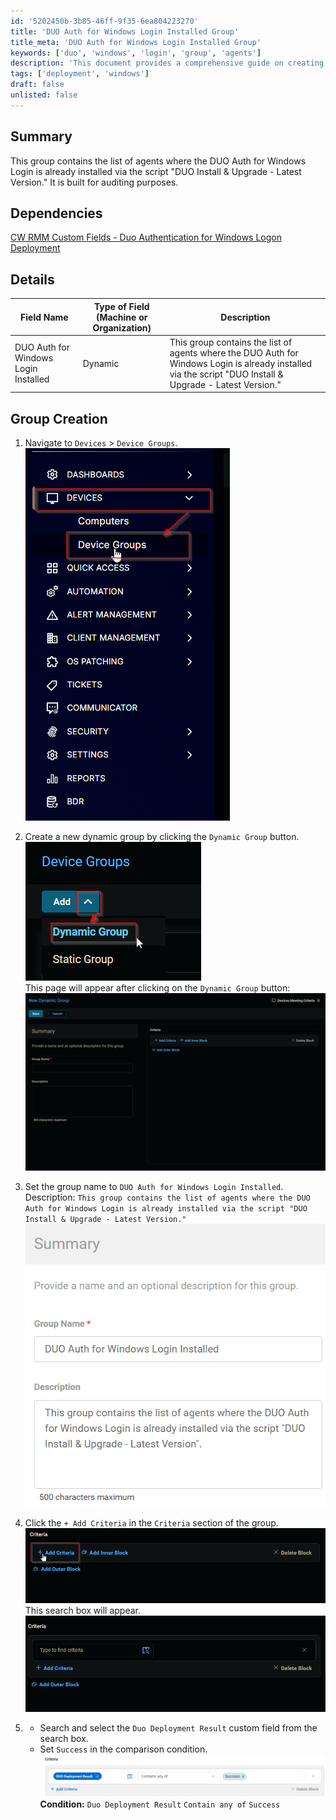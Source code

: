```yaml
---
id: '5202450b-3b85-46ff-9f35-6ea804223270'
title: 'DUO Auth for Windows Login Installed Group'
title_meta: 'DUO Auth for Windows Login Installed Group'
keywords: ['duo', 'windows', 'login', 'group', 'agents']
description: 'This document provides a comprehensive guide on creating a dynamic group for agents where DUO Auth for Windows Login is installed. It includes details about the group creation process, dependencies, and criteria for the group.'
tags: ['deployment', 'windows']
draft: false
unlisted: false
---
```


## Summary

This group contains the list of agents where the DUO Auth for Windows Login is already installed via the script "DUO Install & Upgrade - Latest Version." It is built for auditing purposes.

## Dependencies

[CW RMM Custom Fields - Duo Authentication for Windows Logon Deployment](<../custom-fields/Duo Authentication for Windows Logon Deployment.md>)

## Details

| Field Name                           | Type of Field (Machine or Organization) | Description                                                                                                                |
|--------------------------------------|-----------------------------------------|----------------------------------------------------------------------------------------------------------------------------|
| DUO Auth for Windows Login Installed  | Dynamic                                 | This group contains the list of agents where the DUO Auth for Windows Login is already installed via the script "DUO Install & Upgrade - Latest Version." |

## Group Creation

1. Navigate to `Devices` > `Device Groups`.
   ![](../../../static/img/DUO-Auth-for-Windows-Login-Installed/image_1.png)

2. Create a new dynamic group by clicking the `Dynamic Group` button.  
   ![](../../../static/img/DUO-Auth-for-Windows-Login-Installed/image_2.png)  
   This page will appear after clicking on the `Dynamic Group` button:  
   ![](../../../static/img/DUO-Auth-for-Windows-Login-Installed/image_3.png)

3. Set the group name to `DUO Auth for Windows Login Installed`.  
   Description: `This group contains the list of agents where the DUO Auth for Windows Login is already installed via the script "DUO Install & Upgrade - Latest Version."`  
   ![](../../../static/img/DUO-Auth-for-Windows-Login-Installed/image_4.png)

4. Click the `+ Add Criteria` in the `Criteria` section of the group.  
   ![](../../../static/img/DUO-Auth-for-Windows-Login-Installed/image_5.png)  
   This search box will appear.  
   ![](../../../static/img/DUO-Auth-for-Windows-Login-Installed/image_6.png)

5. - Search and select the `Duo Deployment Result` custom field from the search box.
   - Set `Success` in the comparison condition.  
   ![](../../../static/img/DUO-Auth-for-Windows-Login-Installed/image_7.png)  
   **Condition:** `Duo Deployment Result` `Contain any of` `Success`
